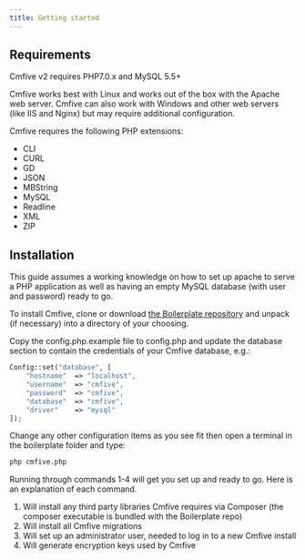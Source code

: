 ```yaml
---
title: Getting started
---
```


## Requirements

Cmfive v2 requires PHP7.0.x and MySQL 5.5+

Cmfive works best with Linux and works out of the box with the Apache web server. Cmfive can also work with Windows and other web servers (like IIS and Nginx) but may require additional configuration.

Cmfive requires the following PHP extensions:
- CLI
- CURL
- GD
- JSON
- MBString
- MySQL
- Readline
- XML
- ZIP

## Installation
This guide assumes a working knowledge on how to set up apache to serve a PHP application as well as having an empty MySQL database (with user and password) ready to go.

To install Cmfive, clone or download [the Boilerplate repository](https://github.com/2pisoftware/cmfive-boilerplate) and unpack (if necessary) into a directory of your choosing.

Copy the config.php.example file to config.php and update the database section to contain the credentials of your Cmfive database, e.g.:
```php
Config::set("database", [
    "hostname"  => "localhost",
    "username"  => "cmfive",
    "password"  => "cmfive",
    "database"  => "cmfive",
    "driver"    => "mysql"
]);
```
Change any other configuration items as you see fit then open a terminal in the boilerplate folder and type:
```sh
php cmfive.php
```
Running through commands 1-4 will get you set up and ready to go. Here is an explanation of each command.
1. Will install any third party libraries Cmfive requires via Composer (the composer executable is bundled with the Boilerplate repo)
2. Will install all Cmfive migrations
3. Will set up an administrator user, needed to log in to a new Cmfive install
4. Will generate encryption keys used by Cmfive
